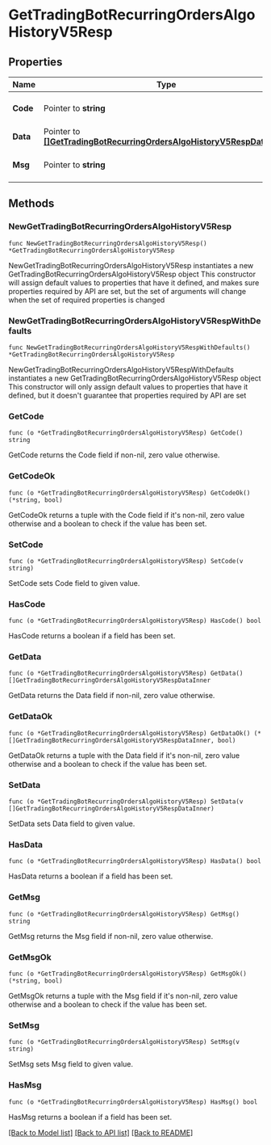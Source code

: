 # GetTradingBotRecurringOrdersAlgoHistoryV5Resp

## Properties

Name | Type | Description | Notes
------------ | ------------- | ------------- | -------------
**Code** | Pointer to **string** |  | [optional] [default to ""]
**Data** | Pointer to [**[]GetTradingBotRecurringOrdersAlgoHistoryV5RespDataInner**](GetTradingBotRecurringOrdersAlgoHistoryV5RespDataInner.md) |  | [optional] 
**Msg** | Pointer to **string** |  | [optional] [default to ""]

## Methods

### NewGetTradingBotRecurringOrdersAlgoHistoryV5Resp

`func NewGetTradingBotRecurringOrdersAlgoHistoryV5Resp() *GetTradingBotRecurringOrdersAlgoHistoryV5Resp`

NewGetTradingBotRecurringOrdersAlgoHistoryV5Resp instantiates a new GetTradingBotRecurringOrdersAlgoHistoryV5Resp object
This constructor will assign default values to properties that have it defined,
and makes sure properties required by API are set, but the set of arguments
will change when the set of required properties is changed

### NewGetTradingBotRecurringOrdersAlgoHistoryV5RespWithDefaults

`func NewGetTradingBotRecurringOrdersAlgoHistoryV5RespWithDefaults() *GetTradingBotRecurringOrdersAlgoHistoryV5Resp`

NewGetTradingBotRecurringOrdersAlgoHistoryV5RespWithDefaults instantiates a new GetTradingBotRecurringOrdersAlgoHistoryV5Resp object
This constructor will only assign default values to properties that have it defined,
but it doesn't guarantee that properties required by API are set

### GetCode

`func (o *GetTradingBotRecurringOrdersAlgoHistoryV5Resp) GetCode() string`

GetCode returns the Code field if non-nil, zero value otherwise.

### GetCodeOk

`func (o *GetTradingBotRecurringOrdersAlgoHistoryV5Resp) GetCodeOk() (*string, bool)`

GetCodeOk returns a tuple with the Code field if it's non-nil, zero value otherwise
and a boolean to check if the value has been set.

### SetCode

`func (o *GetTradingBotRecurringOrdersAlgoHistoryV5Resp) SetCode(v string)`

SetCode sets Code field to given value.

### HasCode

`func (o *GetTradingBotRecurringOrdersAlgoHistoryV5Resp) HasCode() bool`

HasCode returns a boolean if a field has been set.

### GetData

`func (o *GetTradingBotRecurringOrdersAlgoHistoryV5Resp) GetData() []GetTradingBotRecurringOrdersAlgoHistoryV5RespDataInner`

GetData returns the Data field if non-nil, zero value otherwise.

### GetDataOk

`func (o *GetTradingBotRecurringOrdersAlgoHistoryV5Resp) GetDataOk() (*[]GetTradingBotRecurringOrdersAlgoHistoryV5RespDataInner, bool)`

GetDataOk returns a tuple with the Data field if it's non-nil, zero value otherwise
and a boolean to check if the value has been set.

### SetData

`func (o *GetTradingBotRecurringOrdersAlgoHistoryV5Resp) SetData(v []GetTradingBotRecurringOrdersAlgoHistoryV5RespDataInner)`

SetData sets Data field to given value.

### HasData

`func (o *GetTradingBotRecurringOrdersAlgoHistoryV5Resp) HasData() bool`

HasData returns a boolean if a field has been set.

### GetMsg

`func (o *GetTradingBotRecurringOrdersAlgoHistoryV5Resp) GetMsg() string`

GetMsg returns the Msg field if non-nil, zero value otherwise.

### GetMsgOk

`func (o *GetTradingBotRecurringOrdersAlgoHistoryV5Resp) GetMsgOk() (*string, bool)`

GetMsgOk returns a tuple with the Msg field if it's non-nil, zero value otherwise
and a boolean to check if the value has been set.

### SetMsg

`func (o *GetTradingBotRecurringOrdersAlgoHistoryV5Resp) SetMsg(v string)`

SetMsg sets Msg field to given value.

### HasMsg

`func (o *GetTradingBotRecurringOrdersAlgoHistoryV5Resp) HasMsg() bool`

HasMsg returns a boolean if a field has been set.


[[Back to Model list]](../README.md#documentation-for-models) [[Back to API list]](../README.md#documentation-for-api-endpoints) [[Back to README]](../README.md)


